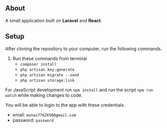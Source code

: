 ## About 
A small application built on **Laravel** and **React**.

## Setup

After cloning the repository to your computer, run the following commands.

1. Run these commands from terminal
    * `composer install`
    * `php artisan key:generate`
    * `php artisan migrate --seed`
    * `php artisan storage:link`
    
For JavaScript development run `npm install` and run the script `npm run watch` while making changes to code.

You will be able to login to the app with these credentials.
* email: `munaz7762650@gmail.com`
* password: `password`

